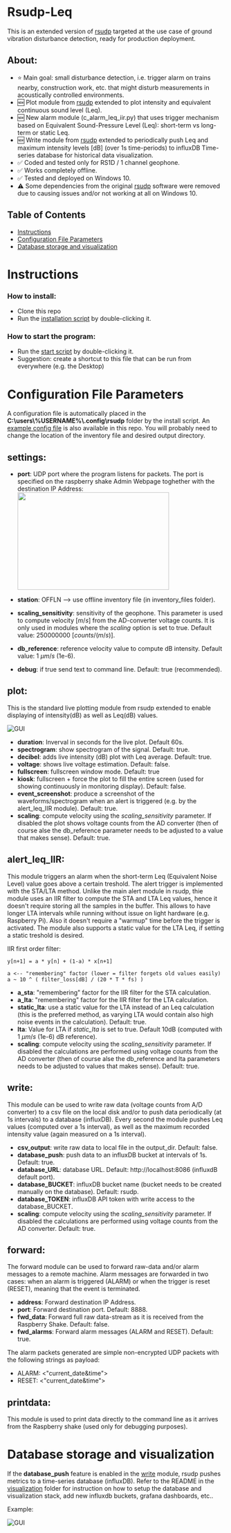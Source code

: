 # Rsudp-Leq
This is an extended version of [rsudp](https://github.com/raspishake/rsudp) targeted at the use case of ground vibration disturbance detection, ready for production deployment.

## About:

- :star: Main goal: small disturbance detection, i.e. trigger alarm on trains nearby, construction work, etc. that might disturb measurements in acoustically controlled environments. 
- :new: Plot module from [rsudp](https://github.com/raspishake/rsudp) extended to plot intensity and equivalent continuous sound level (Leq).
- :new: New alarm module (c_alarm_leq_iir.py) that uses trigger mechanism based on Equivalent Sound-Pressure Level (Leq): short-term vs long-term or static Leq.
- :new: Write module from [rsudp](https://github.com/raspishake/rsudp) extended to periodically push Leq and maximum intensity levels [dB] (over 1s time-periods) to influxDB Time-series database for historical data visualization.
- :white_check_mark: Coded and tested only for RS1D / 1 channel geophone.
- :white_check_mark: Works completely offline.
- :white_check_mark: Tested and deployed on Windows 10. 
- :warning: Some dependencies from the original [rsudp](https://github.com/raspishake/rsudp) software were removed due to causing issues and/or not working at all on Windows 10.


## Table of Contents  
- [Instructions](#instructions) 
- [Configuration File Parameters](#configuration-file-parameters)
- [Database storage and visualization](#database-storage-and-visualization)

# Instructions
### How to install:
- Clone this repo
- Run the [installation script](win-install-rsudp.bat) by double-clicking it.

### How to start the program:
- Run the [start script](win-start-rsudp.bat) by double-clicking it.
- Suggestion: create a shortcut to this file that can be run from everywhere (e.g. the Desktop)

# Configuration File Parameters
A configuration file is automatically placed in the **C:\users\\%USERNAME%\\.config\rsudp** folder by the install script. An [example config file](config_file_sample.json) is also available in this repo. You will probably need to change the location of the inventory file and desired output directory.

## settings:
- **port**: UDP port where the program listens for packets. The port is specified on the raspberry shake Admin Webpage toghether with the destination IP Address:  
        <img src="docs/rs_webgui_datacast.PNG" width="350" height="225">
  
- **station**: OFFLN  --> use offline inventory file (in inventory_files folder).
- **scaling_sensitivity**: sensitivity of the geophone. This parameter is used to compute velocity [$m/s$] from the AD-converter voltage counts. It is only used in modules where the *scaling* option is set to true. Default value: 250000000 [$counts/(m/s)$].
- **db_reference**: reference velocity value to compute dB intensity. Default value: 1 $\mu m/s$ (1e-6).
- **debug**: if true send text to command line. Default: true (recommended).

## plot:
This is the standard live plotting module from rsudp extended to enable displaying of intensity(dB) as well as Leq(dB) values.

![GUI](docs/rsudp_gui_rodonile.png)

- **duration**: Inverval in seconds for the live plot. Default 60s.
- **spectrogram**: show spectrogram of the signal. Default: true.
- **decibel**: adds live intensity (dB) plot with Leq average. Default: true.
- **voltage**: shows live voltage estimation. Default: false.
- **fullscreen**: fullscreen window mode. Default: true
- **kiosk**: fullscreen + force the plot to fill the entire screen (used for showing continuously in monitoring display). Default: false.
- **event_screenshot**: produce a screenshot of the waveforms/spectrogram when an alert is triggered (e.g. by the alert_leq_IIR module). Default: true.
- **scaling**: compute velocity using the *scaling_sensitivity* parameter. If disabled the plot shows voltage counts from the AD converter (then of course alse the db_reference parameter needs to be adjusted to a value that makes sense). Default: true.

## alert_leq_IIR:
This module triggers an alarm when the short-term Leq (Equivalent Noise Level) value goes above a certain treshold. The alert trigger is implemented with the STA/LTA method. Unlike the main alert module in rsudp, thie module uses an IIR filter to compute the STA and LTA Leq values, hence it doesn't require storing all the samples in the buffer. This allows to have longer LTA intervals while running without issue on light hardware (e.g. Raspberry Pi). Also it doesn't require a "warmup" time before the trigger is activated. The module also supports a static value for the LTA Leq, if setting a static treshold is desired.

IIR first order filter:

    y[n+1] = a * y[n] + (1-a) * x[n+1]
    
    a <-- "remembering" factor (lower = filter forgets old values easily)
    a ~ 10 ^ ( filter_loss[dB] / (20 * T * fs) )

- **a_sta**: "remembering" factor for the IIR filter for the STA calculation.
- **a_lta**: "remembering" factor for the IIR filter for the LTA calculation.
- **static_lta**: use a static value for the LTA instead of an Leq calculation (this is the preferred method, as varying LTA would contain also high noise events in the calculation). Default: true.
- **lta**: Value for LTA if *static_lta* is set to true. Default 10dB (computed with 1 $\mu m/s$ (1e-6) dB reference).
- **scaling**: compute velocity using the *scaling_sensitivity* parameter. If disabled the calculations are performed using voltage counts from the AD converter (then of course alse the db_reference and lta parameters needs to be adjusted to values that makes sense). Default: true.

## write:
This module can be used to write raw data (voltage counts from A/D converter) to a csv file on the local disk and/or to push data periodically (at 1s intervals) to a database (influxDB). Every second the module pushes Leq values (computed over a 1s interval), as well as the maximum recorded intensity value (again measured on a 1s interval).

- **csv_output**: write raw data to local file in the output_dir. Default: false.
- **database_push**: push data to an influxDB bucket at intervals of 1s. Default: true.
- **database_URL**: database URL. Default: http://localhost:8086 (influxdB default port).
- **database_BUCKET**: influxDB bucket name (bucket needs to be created manually on the database). Default: rsudp.
- **database_TOKEN**: influxDB API token with write access to the database_BUCKET.
- **scaling**: compute velocity using the *scaling_sensitivity* parameter. If disabled the calculations are performed using voltage counts from the AD converter. Default: true.      

## forward:
The forward module can be used to forward raw-data and/or alarm messages to a remote machine. Alarm messages are forwarded in two cases: when an alarm is triggered (ALARM) or when the trigger is reset (RESET), meaning that the event is terminated.

- **address**: Forward destination IP Address.
- **port**: Forward destination port. Default: 8888.
- **fwd_data**: Forward full raw data-stream as it is received from the Raspberry Shake. Default: false. 
- **fwd_alarms**: Forward alarm messages (ALARM and RESET). Default: true.

The alarm packets generated are simple non-encrypted UDP packets with the following strings as payload:
- ALARM: <"current_date&time">
- RESET: <"current_date&time">

## printdata:
This module is used to print data directly to the command line as it arrives from the Raspberry shake (used only for debugging purposes).


# Database storage and visualization
If the **database_push** feature is enabled in the [write](#write) module, rsudp pushes metrics to a time-series database (influxDB). Refer to the README in the [visualization](visualization) folder for instruction on how to setup the database and visualization stack, add new influxdb buckets, grafana dashboards, etc..

Example:

![GUI](docs/grafana_rsudp_dashboard.png)


